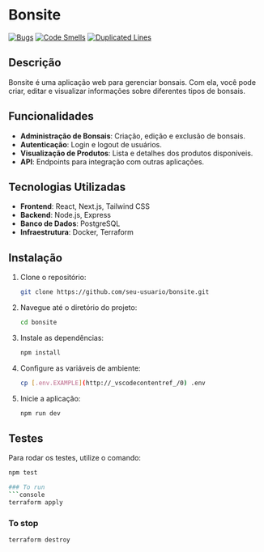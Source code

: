 # Bonsite

[![Bugs](https://sonarcloud.io/api/project_badges/measure?project=bonsite_bonsite&metric=bugs)](https://sonarcloud.io/summary/new_code?id=bonsite_bonsite)
[![Code Smells](https://sonarcloud.io/api/project_badges/measure?project=bonsite_bonsite&metric=code_smells)](https://sonarcloud.io/summary/new_code?id=bonsite_bonsite)
[![Duplicated Lines](https://sonarcloud.io/api/project_badges/measure?project=bonsite_bonsite&metric=duplicated_lines_density)](https://sonarcloud.io/summary/new_code?id=bonsite_bonsite)

## Descrição

Bonsite é uma aplicação web para gerenciar bonsais. Com ela, você pode criar, editar e visualizar informações sobre diferentes tipos de bonsais.

## Funcionalidades

- **Administração de Bonsais**: Criação, edição e exclusão de bonsais.
- **Autenticação**: Login e logout de usuários.
- **Visualização de Produtos**: Lista e detalhes dos produtos disponíveis.
- **API**: Endpoints para integração com outras aplicações.

## Tecnologias Utilizadas

- **Frontend**: React, Next.js, Tailwind CSS
- **Backend**: Node.js, Express
- **Banco de Dados**: PostgreSQL
- **Infraestrutura**: Docker, Terraform

## Instalação

1. Clone o repositório:
    ```sh
    git clone https://github.com/seu-usuario/bonsite.git
    ```
2. Navegue até o diretório do projeto:
    ```sh
    cd bonsite
    ```
3. Instale as dependências:
    ```sh
    npm install
    ```
4. Configure as variáveis de ambiente:
    ```sh
    cp [.env.EXAMPLE](http://_vscodecontentref_/0) .env
    ```
5. Inicie a aplicação:
    ```sh
    npm run dev
    ```

## Testes

Para rodar os testes, utilize o comando:
```sh
npm test

### To run
```console
terraform apply
```

### To stop
```console
terraform destroy
```
